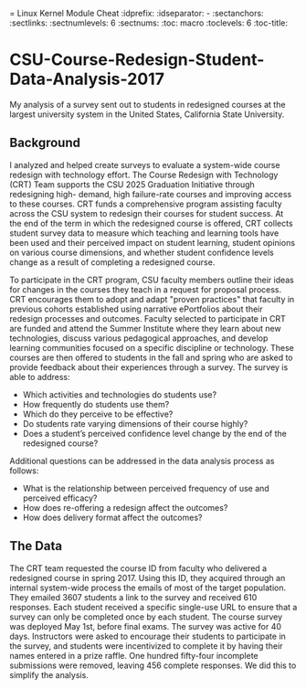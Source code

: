 = Linux Kernel Module Cheat
:idprefix:
:idseparator: -
:sectanchors:
:sectlinks:
:sectnumlevels: 6
:sectnums:
:toc: macro
:toclevels: 6
:toc-title:

# CSU-Course-Redesign-Student-Data-Analysis-2017
My analysis of a survey sent out to students in redesigned courses at the largest university system in the United States, California State University.



## Background
I analyzed and helped create surveys to evaluate a system-wide course redesign with technology effort. The Course Redesign with Technology (CRT) Team supports the CSU 2025 Graduation Initiative through redesigning high- demand, high failure-rate courses and improving access to these courses. CRT funds a comprehensive program assisting faculty across the CSU system to redesign their courses for student success. At the end of the term in which the redesigned course is offered, CRT collects student survey data to measure which teaching and learning tools have been used and their perceived impact on student learning, student opinions on various course dimensions, and whether student confidence levels change as a result of completing a redesigned course. 

To participate in the CRT program, CSU faculty members outline their ideas for changes in the courses they teach in a request for proposal process. CRT encourages them to adopt and adapt "proven practices" that faculty in previous cohorts established using narrative ePortfolios about their redesign processes and outcomes. Faculty selected to participate in CRT are funded and attend the Summer Institute where they learn about new technologies, discuss various pedagogical approaches, and develop learning communities focused on a specific discipline or technology. These courses are then offered to students in the fall and spring who are asked to provide feedback about their experiences through a survey. The survey is able to address:

* Which activities and technologies do students use?
* How frequently do students use them?
* Which do they perceive to be effective?
* Do students rate varying dimensions of their course highly?
* Does a student’s perceived confidence level change by the end of the redesigned course?

Additional questions can be addressed in the data analysis process as follows:

* What is the relationship between perceived frequency of use and perceived efficacy?
* How does re-offering a redesign affect the outcomes?
* How does delivery format affect the outcomes?

## The Data
The CRT team requested the course ID from faculty who delivered a redesigned course in spring 2017. Using this ID, they acquired through an internal system-wide process the emails of most of the target population. They emailed 3607 students a link to the survey and received 610 responses. Each student received a specific single-use URL to ensure that a survey can only be completed once by each student. The course survey was deployed May 1st, before final exams. The survey was active for 40 days. Instructors were asked to encourage their students to participate in the survey, and students were incentivized to complete it by having their names entered in a prize raffle. One hundred fifty-four incomplete submissions were removed, leaving 456 complete responses. We did this to simplify the analysis.

